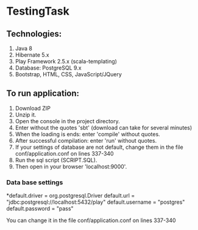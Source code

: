 # TestingTask
## Technologies:
1. Java 8
2. Hibernate 5.x
3. Play Framework 2.5.x (scala-templating)
4. Database: PostgreSQL 9.x
5. Bootstrap, HTML, CSS, JavaScript/JQuery

## To run application:
1. Download ZIP
2. Unzip it.
3. Open the console in the project directory.
4. Enter without the quotes 'sbt' (download can take for several minutes)
5. When the loading is ends: enter 'compile' without quotes.
6. After successful compilation: enter 'run' without quotes.
7. If your settings of database are not default, change them in the file conf/application.conf on lines 337-340
8. Run the sql script (SCRIPT.SQL).
9. Then open in your browser 'localhost:9000'.

### Data base settings
  *default.driver = org.postgresql.Driver
  default.url = "jdbc:postgresql://localhost:5432/play"
  default.username = "postgres"
  default.password = "pass"
  
  You can change it in the file conf/application.conf on lines 337-340

